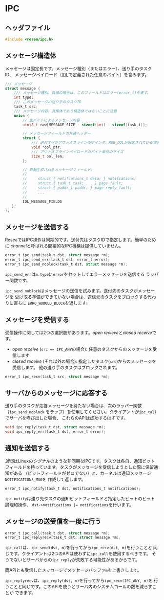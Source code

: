 # IPC

## ヘッダファイル

```c
#include <resea/ipc.h>
```

## メッセージ構造体

メッセージは固定長です。メッセージ種別（またはエラー）、送り手のタスクID、
メッセージペイロード（[IDL](idl)で定義された任意のバイト）を含みます。

```c
/// メッセージ
struct message {
    /// メッセージ種別。負値の場合は、このフィールドはエラー(error_t)を表す。
    int type;
    /// このメッセージの送り手のタスクID
    task_t src;
    /// メッセージ内容。共用体であり構造体ではないことに注意
    union {
        // 生バイトによるメッセージ内容
        uint8_t raw[MESSAGE_SIZE - sizeof(int) - sizeof(task_t)];

        // メッセージフィールドの共通ヘッダー
        struct {
            /// 送付すべきアウトオブラインのポインタ。MSG_OOLが設定されている場合に使用される。
            void *ool_ptr;
            /// アウトオブラインペイロードのバイト単位のサイズ
            size_t ool_len;
        };

        // 自動生成されるメッセージフィールド:
        //
        //     struct { notifcations_t data; } notifcations;
        //     struct { task_t task; ... } page_fault;
        //     struct { paddr_t paddr; } page_reply_fault;
        //     ...
        //
        IDL_MESSAGE_FIELDS
   };
};
```

## メッセージを送信する

ReseaではIPC操作は同期的です。送付先はタスクIDで指定します。簡単のために
*channel*と呼ばれる間接的なIPC機構は提供していません。

```c
error_t ipc_send(task_t dst, struct message *m);
error_t ipc_send_err(task_t dst, error_t error);
error_t ipc_send_noblock(task_t dst, struct message *m);
```

`ipc_send_err`は`m.type`に`error`をセットしてエラーメッセージを送信する
ラッパー関数です。

`ipc_send_noblock`はメッセージの送信を試みます。送付先のタスクがメッセージを
受け取る準備ができていない場合は、送信元のタスクをブロックする代わりに直ちに
`ERRO_WOOULD_BLOCK`を返します。

## メッセージを受信する

受信操作に関しては2つの選択肢があります。*open recieve*と*closed receive*です。

- *open receive* (`src == IPC_ANY`の場合): 任意のタスクからのメッセージを受信します
- *closed receive* (それ以外の場合): 指定したタスク(`src`)からのメッセージを受信します。
  他の送り手のタスクはブロックされます。


```c
error_t ipc_recv(task_t src, struct message *m);
```

## サーバからのメッセージに応答する

送り手のタスクが応答メッセージを待たない場合は、次のラッパー関数（`ipc_send_noblock`
をラップ）を使用してください。クライアントが`ipc_call`でサーバを呼び出した場合、
これらのAPIは成功するはずです。

```c
void ipc_reply(task_t dst, struct message *m);
void ipc_reply_err(task_t dst, error_t error);
```

## 通知を送信する

*通知*はLinuxの*シグナル*のような非同期なIPCです。タスクは各自、通知ビット
フィールドを持っています。タスクがメッセージを受信しようとした際に保留通知がある
（ビットフィールドがゼロでない）と、カーネルは通知メッセージ`NOTIFICATIONS_MSG`を
作成して返します。

```c
error_t ipc_notify(task_t dst, notifications_t notifications);
```

`ipc_notify`は送り先タスクの通知ビットフィールドと指定したビットのビット論理和操作、
`dst->notifications |= notifications`を行います。

## メッセージの送受信を一度に行う

```c
error_t ipc_call(task_t dst, struct message *m);
error_t ipc_replyrecv(task_t dst, struct message *m);
```

`ipc_call`は、`ipc_send(dst, m)`を行ってから`ipc_recv(dst, m)`を行うことと
同じです。クライアントは2つのAPIは使わずに`ipc_call`を使用するべきです。
そうでないとサーバからの`ipc_reply`が失敗する可能性があるからです。

両APIとも受信したメッセージでメッセージバッファ`m`を上書きします。

`ipc_replyrecv`は、`ipc_reply(dst, m)`を行ってから`ipc_recv(IPC_ANY, m)`を
行うことと同じです。このAPIを使うとサーバ内のシステムコールの数を減らすことが
できます。
